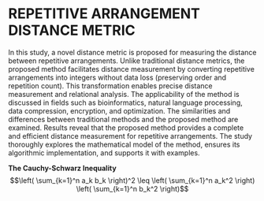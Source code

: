 # REPETITIVE ARRANGEMENT DISTANCE METRIC
In this study, a novel distance metric is proposed for measuring the distance between repetitive arrangements. Unlike traditional distance metrics, the proposed method facilitates distance measurement by converting repetitive arrangements into integers without data loss (preserving order and repetition count). This transformation enables precise distance measurement and relational analysis. The applicability of the method is discussed in fields such as bioinformatics, natural language processing, data compression, encryption, and optimization. The similarities and differences between traditional methods and the proposed method are examined. Results reveal that the proposed method provides a complete and efficient distance measurement for repetitive arrangements. The study thoroughly explores the mathematical model of the method, ensures its algorithmic implementation, and supports it with examples.

**The Cauchy-Schwarz Inequality**\
$$\left( \sum_{k=1}^n a_k b_k \right)^2 \leq \left( \sum_{k=1}^n a_k^2 \right) \left( \sum_{k=1}^n b_k^2 \right)$$

